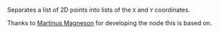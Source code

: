 Separates a list of 2D points into lists of the `X` and `Y` coordinates.

Thanks to [Martinus Magneson](https://community.vuo.org/u/MartinusMagneson) for developing the node this is based on.

